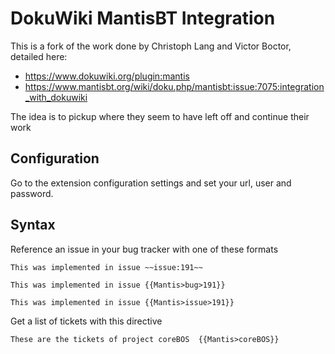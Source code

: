 # DokuWiki MantisBT Integration

This is a fork of the work done by Christoph Lang and Victor Boctor, detailed here:

* https://www.dokuwiki.org/plugin:mantis
* https://www.mantisbt.org/wiki/doku.php/mantisbt:issue:7075:integration_with_dokuwiki

The idea is to pickup where they seem to have left off and continue their work

## Configuration

Go to the extension configuration settings and set your url, user and password.

## Syntax

Reference an issue in your bug tracker with one of these formats
```
This was implemented in issue ~~issue:191~~

This was implemented in issue {{Mantis>bug>191}}

This was implemented in issue {{Mantis>issue>191}}
```

Get a list of tickets with this directive

```
These are the tickets of project coreBOS  {{Mantis>coreBOS}}
```
